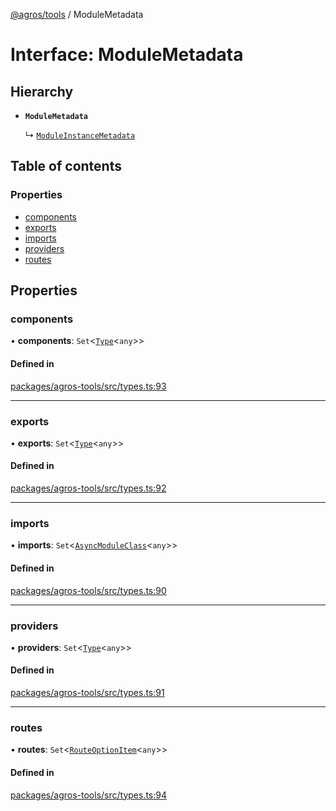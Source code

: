 [@agros/tools](../index.md) / ModuleMetadata

# Interface: ModuleMetadata

## Hierarchy

- **`ModuleMetadata`**

  ↳ [`ModuleInstanceMetadata`](ModuleInstanceMetadata.md)

## Table of contents

### Properties

- [components](ModuleMetadata.md#components)
- [exports](ModuleMetadata.md#exports)
- [imports](ModuleMetadata.md#imports)
- [providers](ModuleMetadata.md#providers)
- [routes](ModuleMetadata.md#routes)

## Properties

### <a id="components" name="components"></a> components

• **components**: `Set`<[`Type`](../index.md#type)<`any`\>\>

#### Defined in

[packages/agros-tools/src/types.ts:93](https://github.com/agrosjs/agros/blob/1643897/packages/agros-tools/src/types.ts#L93)

___

### <a id="exports" name="exports"></a> exports

• **exports**: `Set`<[`Type`](../index.md#type)<`any`\>\>

#### Defined in

[packages/agros-tools/src/types.ts:92](https://github.com/agrosjs/agros/blob/1643897/packages/agros-tools/src/types.ts#L92)

___

### <a id="imports" name="imports"></a> imports

• **imports**: `Set`<[`AsyncModuleClass`](../index.md#asyncmoduleclass)<`any`\>\>

#### Defined in

[packages/agros-tools/src/types.ts:90](https://github.com/agrosjs/agros/blob/1643897/packages/agros-tools/src/types.ts#L90)

___

### <a id="providers" name="providers"></a> providers

• **providers**: `Set`<[`Type`](../index.md#type)<`any`\>\>

#### Defined in

[packages/agros-tools/src/types.ts:91](https://github.com/agrosjs/agros/blob/1643897/packages/agros-tools/src/types.ts#L91)

___

### <a id="routes" name="routes"></a> routes

• **routes**: `Set`<[`RouteOptionItem`](RouteOptionItem.md)<`any`\>\>

#### Defined in

[packages/agros-tools/src/types.ts:94](https://github.com/agrosjs/agros/blob/1643897/packages/agros-tools/src/types.ts#L94)
